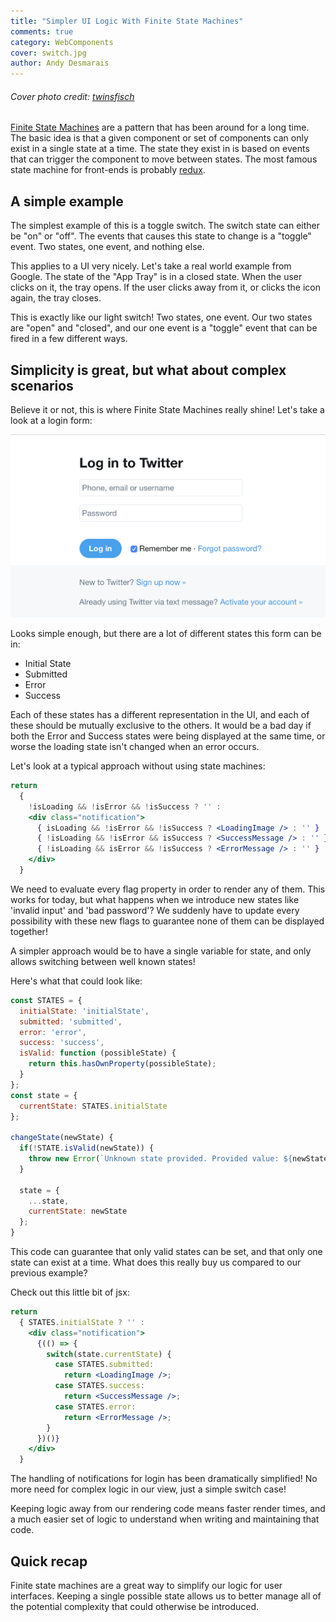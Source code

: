 ```yaml
---
title: "Simpler UI Logic With Finite State Machines"
comments: true
category: WebComponents
cover: switch.jpg
author: Andy Desmarais
---
```


###### Cover photo credit: [twinsfisch](https://unsplash.com/@twinsfisch)

[Finite State Machines](https://en.wikipedia.org/wiki/Finite-state_machine) are a pattern that has been around for a long time. The basic idea is that a given component or set of components can only exist in a single state at a time. The state they exist in is based on events that can trigger the component to move between states. The most famous state machine for front-ends is probably [redux](https://www.npmjs.com/package/redux).

## A simple example

The simplest example of this is a toggle switch. The switch state can either be "on" or "off". The events that causes this state to change is a "toggle" event. Two states, one event, and nothing else.

This applies to a UI very nicely. Let's take a real world example from Google. The state of the "App Tray" is in a closed state. When the user clicks on it, the tray opens. If the user clicks away from it, or clicks the icon again, the tray closes.

This is exactly like our light switch! Two states, one event. Our two states are "open" and "closed", and our one event is a "toggle" event that can be fired in a few different ways.

## Simplicity is great, but what about complex scenarios

Believe it or not, this is where Finite State Machines really shine! Let's take a look at a login form:

![Twitter Login Form](twitter-login-initial-state.png)

Looks simple enough, but there are a lot of different states this form can be in:

- Initial State
- Submitted
- Error
- Success

Each of these states has a different representation in the UI, and each of these should be mutually exclusive to the others. It would be a bad day if both the Error and Success states were being displayed at the same time, or worse the loading state isn't changed when an error occurs.

Let's look at a typical approach without using state machines:

```jsx
return
  {
    !isLoading && !isError && !isSuccess ? '' :
    <div class="notification">
      { isLoading && !isError && !isSuccess ? <LoadingImage /> : '' }
      { !isLoading && !isError && isSuccess ? <SuccessMessage /> : '' }
      { !isLoading && isError && !isSuccess ? <ErrorMessage /> : '' }
    </div>
  }
```

We need to evaluate every flag property in order to render any of them. This works for today, but what happens when we introduce new states like 'invalid input' and 'bad password'? We suddenly have to update every possibility with these new flags to guarantee none of them can be displayed together!

A simpler approach would be to have a single variable for state, and only allows switching between well known states!

Here's what that could look like:

```javascript
const STATES = {
  initialState: 'initialState',
  submitted: 'submitted',
  error: 'error',
  success: 'success',
  isValid: function (possibleState) {
    return this.hasOwnProperty(possibleState);
  }
};
const state = {
  currentState: STATES.initialState
};

changeState(newState) {
  if(!STATE.isValid(newState)) {
    throw new Error(`Unknown state provided. Provided value: ${newState}`);
  }

  state = {
    ...state,
    currentState: newState
  };
}
```

This code can guarantee that only valid states can be set, and that only one state can exist at a time. What does this really buy us compared to our previous example?

Check out this little bit of jsx:

```jsx
return
  { STATES.initialState ? '' :
    <div class="notification">
      {(() => {
        switch(state.currentState) {
          case STATES.submitted:
            return <LoadingImage />;
          case STATES.success:
            return <SuccessMessage />;
          case STATES.error:
            return <ErrorMessage />;
        }
      })()}
    </div>
  }
```

The handling of notifications for login has been dramatically simplified! No more need for complex logic in our view, just a simple switch case!

Keeping logic away from our rendering code means faster render times, and a much easier set of logic to understand when writing and maintaining that code.

## Quick recap

Finite state machines are a great way to simplify our logic for user interfaces. Keeping a single possible state allows us to better manage all of the potential complexity that could otherwise be introduced.
